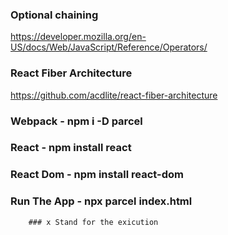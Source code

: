 ### Optional chaining

https://developer.mozilla.org/en-US/docs/Web/JavaScript/Reference/Operators/


### React Fiber Architecture
https://github.com/acdlite/react-fiber-architecture


### Webpack - npm i -D parcel
### React - npm install react
### React Dom - npm install react-dom
### Run The App - npx parcel index.html
        ### x Stand for the exicution